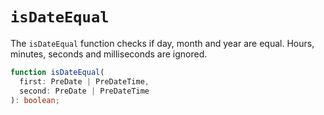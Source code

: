 # `isDateEqual`

The `isDateEqual` function checks if day, month and year are equal. Hours, minutes, seconds and milliseconds are ignored.

```ts
function isDateEqual(
  first: PreDate | PreDateTime,
  second: PreDate | PreDateTime
): boolean;
```
